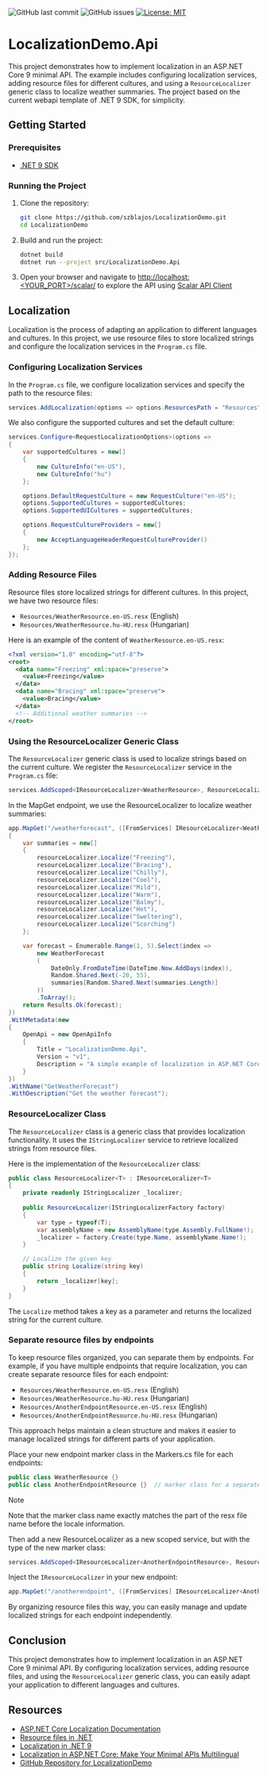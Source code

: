 ![GitHub last commit](https://img.shields.io/github/last-commit/szblajos/LocalizationDemo)
![GitHub issues](https://img.shields.io/github/issues/szblajos/LocalizationDemo)
[![License: MIT](https://img.shields.io/badge/License-MIT-yellow.svg)](https://opensource.org/licenses/MIT)

# LocalizationDemo.Api

This project demonstrates how to implement localization in an ASP.NET Core 9 minimal API. The example includes configuring localization services, adding resource files for different cultures, and using a `ResourceLocalizer` generic class to localize weather summaries.
The project based on the current webapi template of .NET 9 SDK, for simplicity.

## Getting Started

### Prerequisites

- [.NET 9 SDK](https://dotnet.microsoft.com/download/dotnet/9.0)

### Running the Project

1. Clone the repository:
   ```bash
   git clone https://github.com/szblajos/LocalizationDemo.git
   cd LocalizationDemo
   ```
2. Build and run the project:
   ```bash
   dotnet build
   dotnet run --project src/LocalizationDemo.Api
   ```
3. Open your browser and navigate to [http://localhost:<YOUR_PORT>/scalar/]() to explore the API using [Scalar API Client](https://github.com/scalar/scalar)

## Localization
Localization is the process of adapting an application to different languages and cultures. In this project, we use resource files to store localized strings and configure the localization services in the `Program.cs` file.

### Configuring Localization Services
In the `Program.cs` file, we configure localization services and specify the path to the resource files:

```csharp
services.AddLocalization(options => options.ResourcesPath = "Resources");
```
We also configure the supported cultures and set the default culture:

```csharp
services.Configure<RequestLocalizationOptions>(options =>
{
    var supportedCultures = new[]
    {
        new CultureInfo("en-US"),
        new CultureInfo("hu")
    };

    options.DefaultRequestCulture = new RequestCulture("en-US");
    options.SupportedCultures = supportedCultures;
    options.SupportedUICultures = supportedCultures;

    options.RequestCultureProviders = new[]
    {
        new AcceptLanguageHeaderRequestCultureProvider()
    };
});
```

### Adding Resource Files
Resource files store localized strings for different cultures. In this project, we have two resource files:
- `Resources/WeatherResource.en-US.resx` (English)
- `Resources/WeatherResource.hu-HU.resx` (Hungarian)

Here is an example of the content of `WeatherResource.en-US.resx`:

```xml
<?xml version="1.0" encoding="utf-8"?>
<root>
  <data name="Freezing" xml:space="preserve">
    <value>Freezing</value>
  </data>
  <data name="Bracing" xml:space="preserve">
    <value>Bracing</value>
  </data>
  <!-- Additional weather summaries -->
</root>
```

### Using the ResourceLocalizer Generic Class
The `ResourceLocalizer` generic class is used to localize strings based on the current culture. We register the `ResourceLocalizer` service in the `Program.cs` file:

```csharp
services.AddScoped<IResourceLocalizer<WeatherResource>, ResourceLocalizer<WeatherResource>>();
```

In the MapGet endpoint, we use the ResourceLocalizer to localize weather summaries:

```csharp
app.MapGet("/weatherforecast", ([FromServices] IResourceLocalizer<WeatherResource> resourceLocalizer) =>
{
    var summaries = new[]
    {
        resourceLocalizer.Localize("Freezing"),
        resourceLocalizer.Localize("Bracing"),
        resourceLocalizer.Localize("Chilly"),
        resourceLocalizer.Localize("Cool"),
        resourceLocalizer.Localize("Mild"),
        resourceLocalizer.Localize("Warm"),
        resourceLocalizer.Localize("Balmy"),
        resourceLocalizer.Localize("Hot"),
        resourceLocalizer.Localize("Sweltering"),
        resourceLocalizer.Localize("Scorching")
    };

    var forecast = Enumerable.Range(1, 5).Select(index =>
        new WeatherForecast
        (
            DateOnly.FromDateTime(DateTime.Now.AddDays(index)),
            Random.Shared.Next(-20, 55),
            summaries[Random.Shared.Next(summaries.Length)]
        ))
        .ToArray();
    return Results.Ok(forecast);
})
.WithMetadata(new
{
    OpenApi = new OpenApiInfo
    {
        Title = "LocalizationDemo.Api",
        Version = "v1",
        Description = "A simple example of localization in ASP.NET Core 9 minimal APIs",
    }
})
.WithName("GetWeatherForecast")
.WithDescription("Get the weather forecast");
```

### ResourceLocalizer Class
The `ResourceLocalizer` class is a generic class that provides localization functionality. It uses the `IStringLocalizer` service to retrieve localized strings from resource files.

Here is the implementation of the `ResourceLocalizer` class:

```csharp
public class ResourceLocalizer<T> : IResourceLocalizer<T>
{
    private readonly IStringLocalizer _localizer;
    
    public ResourceLocalizer(IStringLocalizerFactory factory)
    {
        var type = typeof(T);
        var assemblyName = new AssemblyName(type.Assembly.FullName!);
        _localizer = factory.Create(type.Name, assemblyName.Name!);
    }

    // Localize the given key
    public string Localize(string key)
    {
        return _localizer[key];
    }
}
```

The `Localize` method takes a key as a parameter and returns the localized string for the current culture.

### Separate resource files by endpoints
To keep resource files organized, you can separate them by endpoints. For example, if you have multiple endpoints that require localization, you can create separate resource files for each endpoint:

- `Resources/WeatherResource.en-US.resx` (English)
- `Resources/WeatherResource.hu-HU.resx` (Hungarian)
- `Resources/AnotherEndpointResource.en-US.resx` (English)
- `Resources/AnotherEndpointResource.hu-HU.resx` (Hungarian)

This approach helps maintain a clean structure and makes it easier to manage localized strings for different parts of your application.

Place your new endpoint marker class in the Markers.cs file for each endpoints:
```csharp
public class WeatherResource {}
public class AnotherEndpointResource {}  // marker class for a separate endpoint
```

> [!NOTE]
> Note that the marker class name exactly matches the part of the resx file name before the locale information.

Then add a new ResourceLocalizer as a new scoped service, but with the type of the new marker class:
```csharp
services.AddScoped<IResourceLocalizer<AnotherEndpointResource>, ResourceLocalizer<AnotherEndpointResource>>();
```

Inject the `IResourceLocalizer` in your new endpoint:
```csharp
app.MapGet("/anotherendpoint", ([FromServices] IResourceLocalizer<AnotherEndpointResource> resourceLocalizer)
```

By organizing resource files this way, you can easily manage and update localized strings for each endpoint independently.

## Conclusion
This project demonstrates how to implement localization in an ASP.NET Core 9 minimal API. By configuring localization services, adding resource files, and using the `ResourceLocalizer` generic class, you can easily adapt your application to different languages and cultures.

## Resources

- [ASP.NET Core Localization Documentation](https://docs.microsoft.com/en-us/aspnet/core/fundamentals/localization)
- [Resource files in .NET](https://docs.microsoft.com/en-us/dotnet/core/extensions/work-with-resx-files-programmatically)
- [Localization in .NET 9](https://docs.microsoft.com/en-us/dotnet/core/extensions/localization)
- [Localization in ASP.NET Core: Make Your Minimal APIs Multilingual](https://www.ottorinobruni.com/localization-in-asp-net-core-make-your-minimal-apis-multilingual/)
- [GitHub Repository for LocalizationDemo](https://github.com/szblajos/LocalizationDemo)